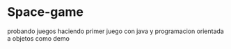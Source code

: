 # Space-game
probando juegos
haciendo primer juego con java y programacion orientada a objetos como demo
